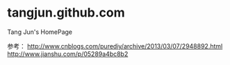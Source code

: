 # tangjun.github.com
Tang Jun's HomePage

参考：
http://www.cnblogs.com/purediy/archive/2013/03/07/2948892.html
http://www.jianshu.com/p/05289a4bc8b2


